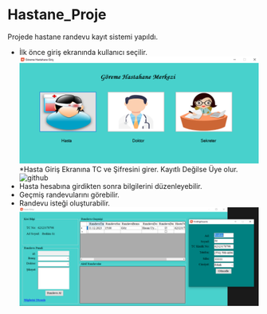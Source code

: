 # Hastane_Proje
Projede hastane randevu kayıt sistemi yapıldı.
* İlk önce giriş ekranında kullanıcı seçilir.
![github](Hastane_Giris.PNG)
*Hasta Giriş Ekranına TC ve Şifresini girer. Kayıtlı Değilse Üye olur.
![github](Hasta_Giriş_Paneli.PNG)
* Hasta hesabına girdikten sonra bilgilerini düzenleyebilir.
* Geçmiş randevularını görebilir.
* Randevu isteği oluşturabilir.
![github](Hasta_bilgiler.PNG)
